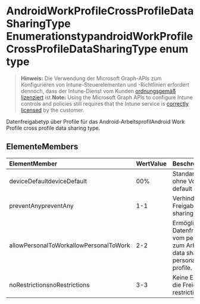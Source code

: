 # <a name="androidworkprofilecrossprofiledatasharingtype-enum-type"></a><span data-ttu-id="81727-101">AndroidWorkProfileCrossProfileDataSharingType Enumerationstyp</span><span class="sxs-lookup"><span data-stu-id="81727-101">androidWorkProfileCrossProfileDataSharingType enum type</span></span>

> <span data-ttu-id="81727-102">**Hinweis:** Die Verwendung der Microsoft Graph-APIs zum Konfigurieren von Intune-Steuerelementen und -Richtlinien erfordert dennoch, dass der Intune-Dienst vom Kunden [ordnungsgemäß lizenziert](https://go.microsoft.com/fwlink/?linkid=839381) ist.</span><span class="sxs-lookup"><span data-stu-id="81727-102">**Note:** Using the Microsoft Graph APIs to configure Intune controls and policies still requires that the Intune service is [correctly licensed](https://go.microsoft.com/fwlink/?linkid=839381) by the customer.</span></span>

<span data-ttu-id="81727-103">Datenfreigabetyp über Profile für das Android-Arbeitsprofil</span><span class="sxs-lookup"><span data-stu-id="81727-103">Android Work Profile cross profile data sharing type.</span></span>
## <a name="members"></a><span data-ttu-id="81727-104">Elemente</span><span class="sxs-lookup"><span data-stu-id="81727-104">Members</span></span>
|<span data-ttu-id="81727-105">Element</span><span class="sxs-lookup"><span data-stu-id="81727-105">Member</span></span>|<span data-ttu-id="81727-106">Wert</span><span class="sxs-lookup"><span data-stu-id="81727-106">Value</span></span>|<span data-ttu-id="81727-107">Beschreibung</span><span class="sxs-lookup"><span data-stu-id="81727-107">Description</span></span>|
|:---|:---|:---|
|<span data-ttu-id="81727-108">deviceDefault</span><span class="sxs-lookup"><span data-stu-id="81727-108">deviceDefault</span></span>|<span data-ttu-id="81727-109">0</span><span class="sxs-lookup"><span data-stu-id="81727-109">0%</span></span>|<span data-ttu-id="81727-110">Standardwert des Geräts, ohne Vorsatz.</span><span class="sxs-lookup"><span data-stu-id="81727-110">Device default value, no intent.</span></span>|
|<span data-ttu-id="81727-111">preventAny</span><span class="sxs-lookup"><span data-stu-id="81727-111">preventAny</span></span>|<span data-ttu-id="81727-112">1</span><span class="sxs-lookup"><span data-stu-id="81727-112">-1</span></span>|<span data-ttu-id="81727-113">Verhindert jegliche Freigabe.</span><span class="sxs-lookup"><span data-stu-id="81727-113">Prevent any sharing.</span></span>|
|<span data-ttu-id="81727-114">allowPersonalToWork</span><span class="sxs-lookup"><span data-stu-id="81727-114">allowPersonalToWork</span></span>|<span data-ttu-id="81727-115">2</span><span class="sxs-lookup"><span data-stu-id="81727-115">-2</span></span>|<span data-ttu-id="81727-116">Ermöglicht eine Datenfreigabeanfrage vom persönlichen Profil zum Arbeitsprofil.</span><span class="sxs-lookup"><span data-stu-id="81727-116">Allow data sharing request from personal profile to work profile.</span></span>|
|<span data-ttu-id="81727-117">noRestrictions</span><span class="sxs-lookup"><span data-stu-id="81727-117">noRestrictions</span></span>|<span data-ttu-id="81727-118">3</span><span class="sxs-lookup"><span data-stu-id="81727-118">-3</span></span>|<span data-ttu-id="81727-119">Keine Einschränkung für die Freigabe.</span><span class="sxs-lookup"><span data-stu-id="81727-119">No restrictions on sharing.</span></span>|








